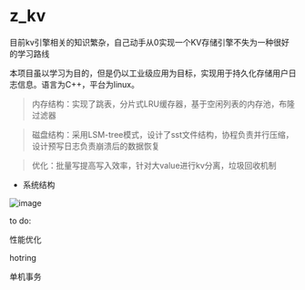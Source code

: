# z_kv

目前kv引擎相关的知识繁杂，自己动手从0实现一个KV存储引擎不失为一种很好的学习路线

本项目虽以学习为目的，但是仍以工业级应用为目标，实现用于持久化存储用户日志信息。语言为C++，平台为linux。

> 内存结构：实现了跳表，分片式LRU缓存器，基于空闲列表的内存池，布隆过滤器

> 磁盘结构：采用LSM-tree模式，设计了sst文件结构，协程负责并行压缩，设计预写日志负责崩溃后的数据恢复

> 优化：批量写提高写入效率，针对大value进行kv分离，垃圾回收机制

- 系统结构

![image](https://user-images.githubusercontent.com/69743646/187028553-0c3f2e90-aff7-4707-ba37-67c3baecb2d4.png)



to do:

性能优化

hotring

单机事务
